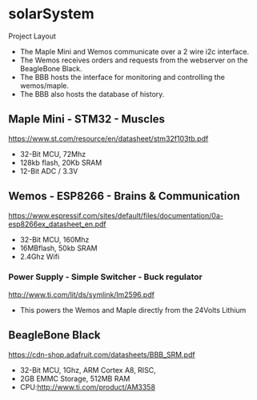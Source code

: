 # solarSystem

Project Layout
* The Maple Mini and Wemos communicate over a 2 wire i2c interface.
* The Wemos receives orders and requests from the webserver on the BeagleBone Black.
* The BBB hosts the interface for monitoring and controlling the wemos/maple.
* The BBB also hosts the database of history.

## Maple Mini - STM32 - Muscles
https://www.st.com/resource/en/datasheet/stm32f103tb.pdf
* 32-Bit MCU, 72Mhz
* 128kb flash, 20Kb SRAM
* 12-Bit ADC / 3.3V


## Wemos - ESP8266 - Brains & Communication
https://www.espressif.com/sites/default/files/documentation/0a-esp8266ex_datasheet_en.pdf
* 32-Bit MCU, 160Mhz
* 16MBflash, 50kb SRAM
* 2.4Ghz Wifi


### Power Supply - Simple Switcher - Buck regulator
http://www.ti.com/lit/ds/symlink/lm2596.pdf
* This powers the Wemos and Maple directly from the 24Volts Lithium


## BeagleBone Black
https://cdn-shop.adafruit.com/datasheets/BBB_SRM.pdf
* 32-Bit MCU, 1Ghz, ARM Cortex A8, RISC, 
* 2GB EMMC Storage, 512MB RAM
* CPU:http://www.ti.com/product/AM3358
